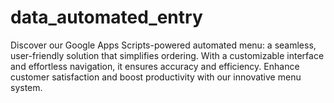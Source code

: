 # data_automated_entry
Discover our Google Apps Scripts-powered automated menu: a seamless, user-friendly solution that simplifies ordering. With a customizable interface and effortless navigation, it ensures accuracy and efficiency. Enhance customer satisfaction and boost productivity with our innovative menu system.
